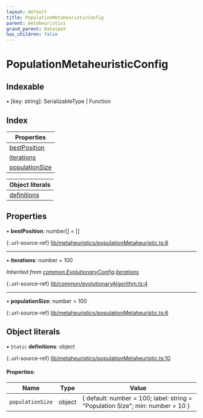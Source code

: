 ```yaml
---
layout: default
title: PopulationMetaheuristicConfig
parent: metaheuristics
grand_parent: Dataspot
has_children: false
---
```


# PopulationMetaheuristicConfig

## Indexable

▪ [key: string]: SerializableType \| Function

## Index

| Properties |
|-----------|
| [bestPosition](#bestposition) |
| [iterations](#iterations) |
| [populationSize](#populationsize) |

| Object literals |
|-----------|
| [definitions](#definitions) |

## Properties

•  **bestPosition**: number[] = []

{:.url-source-ref}
[lib/metaheuristics/populationMetaheuristic.ts:8](https://github.com/ascentcore/dataspot/blob/eafb62e/lib/metaheuristics/populationMetaheuristic.ts#L8)

___

•  **iterations**: number = 100

*Inherited from [common.EvolutionaryConfig](../common_evolutionaryconfig).[iterations](../common_evolutionaryconfig#iterations)*

{:.url-source-ref}
[lib/common/evolutionaryAlgorithm.ts:4](https://github.com/ascentcore/dataspot/blob/eafb62e/lib/common/evolutionaryAlgorithm.ts#L4)

___

•  **populationSize**: number = 100

{:.url-source-ref}
[lib/metaheuristics/populationMetaheuristic.ts:6](https://github.com/ascentcore/dataspot/blob/eafb62e/lib/metaheuristics/populationMetaheuristic.ts#L6)

## Object literals

▪ `Static` **definitions**: object

{:.url-source-ref}
[lib/metaheuristics/populationMetaheuristic.ts:10](https://github.com/ascentcore/dataspot/blob/eafb62e/lib/metaheuristics/populationMetaheuristic.ts#L10)

#### Properties:

Name | Type | Value |
------ | ------ | ------ |
`populationSize` | object | { default: number = 100; label: string = "Population Size"; min: number = 10 } |
